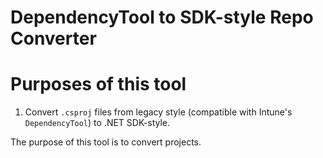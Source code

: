 DependencyTool to SDK-style Repo Converter
==========================================

# Purposes of this tool

1. Convert `.csproj` files from legacy style (compatible with Intune's `DependencyTool`) to .NET SDK-style.

The purpose of this tool is to convert projects.